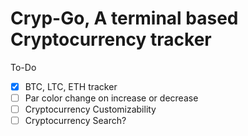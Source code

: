 # Cryp-Go, A terminal based Cryptocurrency tracker

To-Do
- [X] BTC, LTC, ETH tracker
- [ ] Par color change on increase or decrease
- [ ] Cryptocurrency Customizability
- [ ] Cryptocurrency Search?
